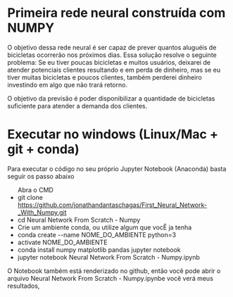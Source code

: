 # Primeira rede neural construída com NUMPY

O objetivo dessa rede neural é ser capaz de prever quantos aluguéis de bicicletas ocorrerão nos próximos dias. Essa solução resolve o seguinte problema: Se eu tiver poucas bicicletas e muitos usuários, deixarei de atender potenciais clientes resultando e em perda de dinheiro, mas se eu tiver muitas bicicletas e poucos clientes, também perderei dinheiro investindo em algo que não trará retorno.

O objetivo da previsão é poder disponibilizar a quantidade de bicicletas suficiente para atender a demanda dos clientes.

# Executar no windows (Linux/Mac + git + conda)
Para executar o código no seu próprio Jupyter Notebook (Anaconda) basta seguir os passo abaixo
    <ul>Abra o CMD
    <li>git clone https://github.com/jonathandantaschagas/First_Neural_Network-_With_Numpy.git</li>
    <li>cd Neural Network From Scratch - Numpy</li>
    <li>Crie um ambiente conda, ou utilize algum que vocÊ ja tenha</li>
    <li>conda create --name NOME_DO_AMBIENTE python=3</li>
    <li>activate NOME_DO_AMBIENTE</li>
    <li>conda install numpy matplotlib pandas jupyter notebook</li>
    <li>jupyter notebook Neural Network From Scratch - Numpy.ipynb</li>
    </ul>


O Notebook também está renderizado no github, então você pode abrir o arquivo Neural Network From Scratch - Numpy.ipynbe você verá meus resultados,

